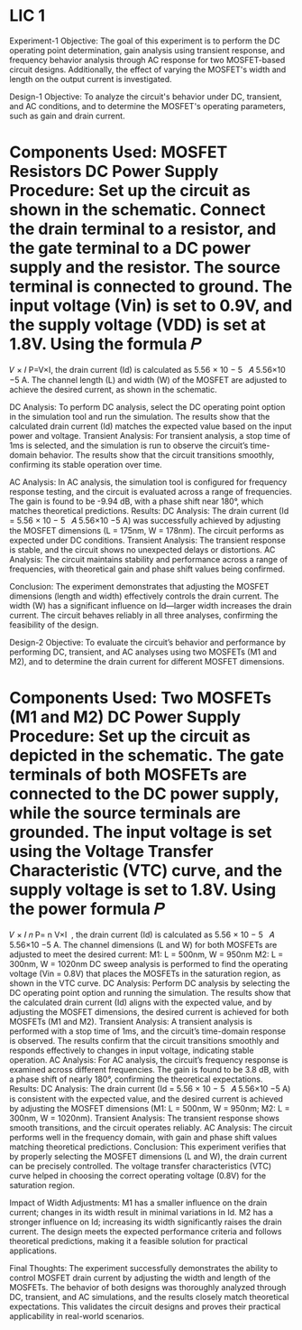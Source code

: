 # LIC 1
Experiment-1
Objective:
The goal of this experiment is to perform the DC operating point determination, gain analysis using transient response, and frequency behavior analysis through AC response for two MOSFET-based circuit designs. Additionally, the effect of varying the MOSFET's width and length on the output current is investigated.


Design-1
Objective:
To analyze the circuit's behavior under DC, transient, and AC conditions, and to determine the MOSFET's operating parameters, such as gain and drain current.


Components Used:
MOSFET
Resistors
DC Power Supply
Procedure:
Set up the circuit as shown in the schematic.
Connect the drain terminal to a resistor, and the gate terminal to a DC power supply and the resistor.
The source terminal is connected to ground.
The input voltage (Vin) is set to 0.9V, and the supply voltage (VDD) is set at 1.8V.
Using the formula 
𝑃
=
𝑉
×
𝐼
P=V×I, the drain current (Id) is calculated as 
5.56
×
10
−
5
 
𝐴
5.56×10 
−5
 A.
The channel length (L) and width (W) of the MOSFET are adjusted to achieve the desired current, as shown in the schematic.

DC Analysis:
To perform DC analysis, select the DC operating point option in the simulation tool and run the simulation.
The results show that the calculated drain current (Id) matches the expected value based on the input power and voltage.
Transient Analysis:
For transient analysis, a stop time of 1ms is selected, and the simulation is run to observe the circuit’s time-domain behavior.
The results show that the circuit transitions smoothly, confirming its stable operation over time.

AC Analysis:
In AC analysis, the simulation tool is configured for frequency response testing, and the circuit is evaluated across a range of frequencies.
The gain is found to be -9.94 dB, with a phase shift near 180°, which matches theoretical predictions.
Results:
DC Analysis: The drain current (Id = 
5.56
×
10
−
5
 
𝐴
5.56×10 
−5
 A) was successfully achieved by adjusting the MOSFET dimensions (L = 175nm, W = 178nm). The circuit performs as expected under DC conditions.
Transient Analysis: The transient response is stable, and the circuit shows no unexpected delays or distortions.
AC Analysis: The circuit maintains stability and performance across a range of frequencies, with theoretical gain and phase shift values being confirmed.

Conclusion:
The experiment demonstrates that adjusting the MOSFET dimensions (length and width) effectively controls the drain current. The width (W) has a significant influence on Id—larger width increases the drain current. The circuit behaves reliably in all three analyses, confirming the feasibility of the design.

Design-2
Objective:
To evaluate the circuit’s behavior and performance by performing DC, transient, and AC analyses using two MOSFETs (M1 and M2), and to determine the drain current for different MOSFET dimensions.

Components Used:
Two MOSFETs (M1 and M2)
DC Power Supply
Procedure:
Set up the circuit as depicted in the schematic.
The gate terminals of both MOSFETs are connected to the DC power supply, while the source terminals are grounded.
The input voltage is set using the Voltage Transfer Characteristic (VTC) curve, and the supply voltage is set to 1.8V.
Using the power formula 
𝑃
=
𝑉
×
𝐼
𝑛
P= 
n
V×I
​
 , the drain current (Id) is calculated as 
5.56
×
10
−
5
 
𝐴
5.56×10 
−5
 A.
The channel dimensions (L and W) for both MOSFETs are adjusted to meet the desired current:
M1: L = 500nm, W = 950nm
M2: L = 300nm, W = 1020nm
DC sweep analysis is performed to find the operating voltage (Vin = 0.8V) that places the MOSFETs in the saturation region, as shown in the VTC curve.
DC Analysis:
Perform DC analysis by selecting the DC operating point option and running the simulation.
The results show that the calculated drain current (Id) aligns with the expected value, and by adjusting the MOSFET dimensions, the desired current is achieved for both MOSFETs (M1 and M2).
Transient Analysis:
A transient analysis is performed with a stop time of 1ms, and the circuit’s time-domain response is observed.
The results confirm that the circuit transitions smoothly and responds effectively to changes in input voltage, indicating stable operation.
AC Analysis:
For AC analysis, the circuit’s frequency response is examined across different frequencies.
The gain is found to be 3.8 dB, with a phase shift of nearly 180°, confirming the theoretical expectations.
Results:
DC Analysis: The drain current (Id = 
5.56
×
10
−
5
 
𝐴
5.56×10 
−5
 A) is consistent with the expected value, and the desired current is achieved by adjusting the MOSFET dimensions (M1: L = 500nm, W = 950nm; M2: L = 300nm, W = 1020nm).
Transient Analysis: The transient response shows smooth transitions, and the circuit operates reliably.
AC Analysis: The circuit performs well in the frequency domain, with gain and phase shift values matching theoretical predictions.
Conclusion:
This experiment verifies that by properly selecting the MOSFET dimensions (L and W), the drain current can be precisely controlled. The voltage transfer characteristics (VTC) curve helped in choosing the correct operating voltage (0.8V) for the saturation region.

Impact of Width Adjustments:
M1 has a smaller influence on the drain current; changes in its width result in minimal variations in Id.
M2 has a stronger influence on Id; increasing its width significantly raises the drain current.
The design meets the expected performance criteria and follows theoretical predictions, making it a feasible solution for practical applications.

Final Thoughts:
The experiment successfully demonstrates the ability to control MOSFET drain current by adjusting the width and length of the MOSFETs. The behavior of both designs was thoroughly analyzed through DC, transient, and AC simulations, and the results closely match theoretical expectations. This validates the circuit designs and proves their practical applicability in real-world scenarios.
